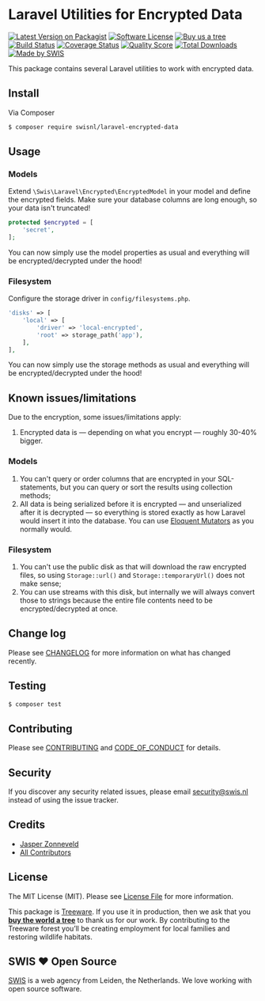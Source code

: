 # Laravel Utilities for Encrypted Data

[![Latest Version on Packagist][ico-version]][link-packagist]
[![Software License][ico-license]](LICENSE.md)
[![Buy us a tree][ico-treeware]][link-treeware]
[![Build Status][ico-travis]][link-travis]
[![Coverage Status][ico-scrutinizer]][link-scrutinizer]
[![Quality Score][ico-code-quality]][link-code-quality]
[![Total Downloads][ico-downloads]][link-downloads]
[![Made by SWIS][ico-swis]][link-swis]

This package contains several Laravel utilities to work with encrypted data.

## Install

Via Composer

``` bash
$ composer require swisnl/laravel-encrypted-data
```

## Usage

### Models

Extend `\Swis\Laravel\Encrypted\EncryptedModel` in your model and define the encrypted fields. Make sure your database columns are long enough, so your data isn't truncated!

``` php
protected $encrypted = [
    'secret',
];
```

You can now simply use the model properties as usual and everything will be encrypted/decrypted under the hood!

### Filesystem

Configure the storage driver in `config/filesystems.php`.

``` php
'disks' => [
    'local' => [
        'driver' => 'local-encrypted',
        'root' => storage_path('app'),
    ],
],
```

You can now simply use the storage methods as usual and everything will be encrypted/decrypted under the hood!

## Known issues/limitations

Due to the encryption, some issues/limitations apply:

1. Encrypted data is — depending on what you encrypt — roughly 30-40% bigger.

### Models

1. You can't query or order columns that are encrypted in your SQL-statements, but you can query or sort the results using collection methods;
2. All data is being serialized before it is encrypted — and unserialized after it is decrypted — so everything is stored exactly as how Laravel would insert it into the database. You can use [Eloquent Mutators](https://laravel.com/docs/7.x/eloquent-mutators) as you normally would.

### Filesystem

1. You can't use the public disk as that will download the raw encrypted files, so using `Storage::url()` and `Storage::temporaryUrl()` does not make sense;
2. You can use streams with this disk, but internally we will always convert those to strings because the entire file contents need to be encrypted/decrypted at once.

## Change log

Please see [CHANGELOG](CHANGELOG.md) for more information on what has changed recently.

## Testing

``` bash
$ composer test
```

## Contributing

Please see [CONTRIBUTING](CONTRIBUTING.md) and [CODE_OF_CONDUCT](CODE_OF_CONDUCT.md) for details.

## Security

If you discover any security related issues, please email security@swis.nl instead of using the issue tracker.

## Credits

- [Jasper Zonneveld][link-author]
- [All Contributors][link-contributors]

## License

The MIT License (MIT). Please see [License File](LICENSE.md) for more information.

This package is [Treeware](https://treeware.earth). If you use it in production, then we ask that you [**buy the world a tree**][link-treeware] to thank us for our work. By contributing to the Treeware forest you’ll be creating employment for local families and restoring wildlife habitats.

## SWIS :heart: Open Source

[SWIS][link-swis] is a web agency from Leiden, the Netherlands. We love working with open source software. 

[ico-version]: https://img.shields.io/packagist/v/swisnl/laravel-encrypted-data.svg?style=flat-square
[ico-license]: https://img.shields.io/badge/license-MIT-brightgreen.svg?style=flat-square
[ico-treeware]: https://img.shields.io/badge/Treeware-%F0%9F%8C%B3-lightgreen.svg?style=flat-square
[ico-travis]: https://img.shields.io/travis/swisnl/laravel-encrypted-data/master.svg?style=flat-square
[ico-scrutinizer]: https://img.shields.io/scrutinizer/coverage/g/swisnl/laravel-encrypted-data.svg?style=flat-square
[ico-code-quality]: https://img.shields.io/scrutinizer/g/swisnl/laravel-encrypted-data.svg?style=flat-square
[ico-downloads]: https://img.shields.io/packagist/dt/swisnl/laravel-encrypted-data.svg?style=flat-square
[ico-swis]: https://img.shields.io/badge/%F0%9F%9A%80-made%20by%20SWIS-%230737A9.svg?style=flat-square

[link-packagist]: https://packagist.org/packages/swisnl/laravel-encrypted-data
[link-travis]: https://travis-ci.org/swisnl/laravel-encrypted-data
[link-scrutinizer]: https://scrutinizer-ci.com/g/swisnl/laravel-encrypted-data/code-structure
[link-code-quality]: https://scrutinizer-ci.com/g/swisnl/laravel-encrypted-data
[link-downloads]: https://packagist.org/packages/swisnl/laravel-encrypted-data
[link-treeware]: https://plant.treeware.earth/swisnl/laravel-encrypted-data
[link-author]: https://github.com/swisnl
[link-contributors]: ../../contributors
[link-swis]: https://www.swis.nl

